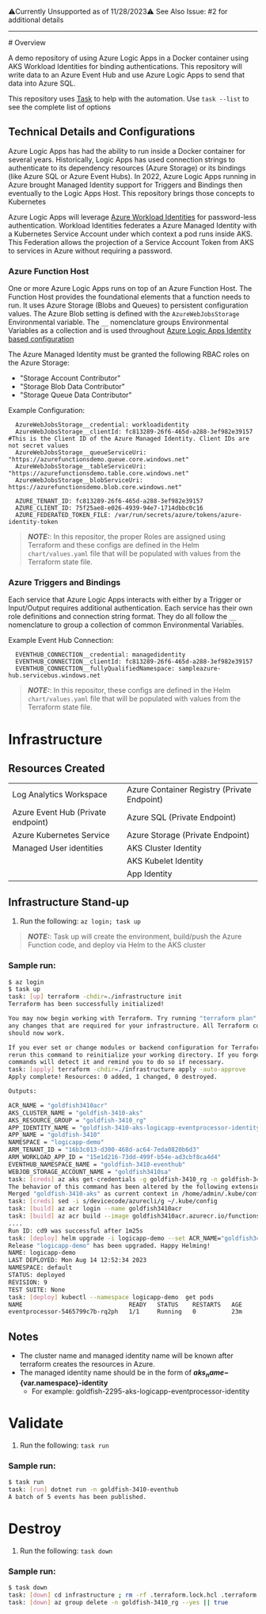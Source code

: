 ⚠️Currently Unsupported as of 11/28/2023⚠️
See Also Issue: #2 for additional details

<hr/>
# Overview

A demo repository of using Azure Logic Apps in a Docker container using AKS Workload Identities for binding authentications. This repository will write data to an Azure Event Hub and use Azure Logic Apps to send that data into Azure SQL.

This repository uses [Task](https://taskfile.dev/installation/) to help with the automation.  Use `task --list` to see the complete list of options

## Technical Details and Configurations
Azure Logic Apps has had the ability to run inside a Docker container for several years. Historically,  Logic Apps has used connection strings to authenticate to its dependency resources (Azure Storage) or its bindings (like Azure SQL or Azure Event Hubs).  In 2022,  Azure Logic Apps running in Azure brought Managed Identity support for Triggers and Bindings then eventually to the Logic Apps Host. This repository brings those concepts to Kubernetes 

Azure Logic Apps will leverage  [Azure Workload Identities](https://github.com/Azure/azure-workload-identity) for password-less authentication. Workload Identities federates a Azure Managed Identity with a Kubernetes  Service Account under which context a pod runs inside AKS.  This Federation allows the projection of a Service Account Token from AKS to services in Azure without requiring a password.

### Azure Function Host 
One or more Azure Logic Apps runs on top of an Azure Function Host. The Function Host provides the foundational elements that a function needs to run.  It uses Azure Storage (Blobs and Queues) to persistent configuration values.  The Azure Blob setting is defined with the `AzureWebJobsStorage` Environmental variable.  The `__` nomenclature groups Environmental Variables as a collection and is used throughout [Azure Logic Apps Identity based configuration](https://learn.microsoft.com/en-us/azure/azure-functions/functions-reference?tabs=blob#configure-an-identity-based-connection)

The Azure Managed Identity must be granted the following RBAC roles on the Azure Storage:
* "Storage Account Contributor"
* "Storage Blob Data Contributor"
* "Storage Queue Data Contributor"

Example Configuration:
```
  AzureWebJobsStorage__credential: workloadidentity
  AzureWebJobsStorage__clientId: fc813289-26f6-465d-a288-3ef982e39157  #This is the Client ID of the Azure Managed Identity. Client IDs are not secret values
  AzureWebJobsStorage__queueServiceUri: "https://azurefunctionsdemo.queue.core.windows.net" 
  AzureWebJobsStorage__tableServiceUri: "https://azurefunctionsdemo.table.core.windows.net"
  AzureWebJobsStorage__blobServiceUri: https://azurefunctionsdemo.blob.core.windows.net"

  AZURE_TENANT_ID: fc813289-26f6-465d-a288-3ef982e39157
  AZURE_CLIENT_ID: 75f25ae8-e026-4939-94e7-1714dbbc0c16
  AZURE_FEDERATED_TOKEN_FILE: /var/run/secrets/azure/tokens/azure-identity-token
```
> **_NOTE:_**: In this repositor, the proper Roles are assigned using Terraform and these configs are defined in the Helm `chart/values.yaml` file that will be populated with values from the Terraform state file.

### Azure Triggers and Bindings
Each service that Azure Logic Apps interacts with either by a Trigger or Input/Output requires additional authentication. Each service has their own role definitions and connection string format. They do all follow the `__` nomenclature to group a collection of common Environmental Variables.

Example Event Hub Connection:
```
  EVENTHUB_CONNECTION__credential: managedidentity
  EVENTHUB_CONNECTION__clientId: fc813289-26f6-465d-a288-3ef982e39157 
  EVENTHUB_CONNECTION__fullyQualifiedNamespace: sampleazure-hub.servicebus.windows.net
```
> **_NOTE:_**: In this repositor, these configs are defined in the Helm `chart/values.yaml` file that will be populated with values from the Terraform state file.

# Infrastructure
## Resources Created
| |  |
--------------- | --------------- 
| Log Analytics Workspace | Azure Container Registry (Private Endpoint) |
| Azure Event Hub (Private endpoint) | Azure SQL (Private Endpoint) |
| Azure Kubernetes Service | Azure Storage (Private Endpoint) |
| Managed User identities | AKS Cluster Identity | 
| | AKS Kubelet Identity | 
| | App Identity |

## Infrastructure Stand-up 
1. Run the following: `az login; task up`
> **_NOTE:_**: Task up will create the environment, build/push the Azure Function code, and deploy via Helm to the AKS cluster

### Sample run:
```bash
$ az login 
$ task up
task: [up] terraform -chdir=./infrastructure init
Terraform has been successfully initialized!

You may now begin working with Terraform. Try running "terraform plan" to see
any changes that are required for your infrastructure. All Terraform commands
should now work.

If you ever set or change modules or backend configuration for Terraform,
rerun this command to reinitialize your working directory. If you forget, other
commands will detect it and remind you to do so if necessary.
task: [apply] terraform -chdir=./infrastructure apply -auto-approve
Apply complete! Resources: 0 added, 1 changed, 0 destroyed.

Outputs:

ACR_NAME = "goldfish3410acr"
AKS_CLUSTER_NAME = "goldfish-3410-aks"
AKS_RESOURCE_GROUP = "goldfish-3410_rg"
APP_IDENTITY_NAME = "goldfish-3410-aks-logicapp-eventprocessor-identity"
APP_NAME = "goldfish-3410"
NAMESPACE = "logicapp-demo"
ARM_TENANT_ID = "16b3c013-d300-468d-ac64-7eda0820b6d3"
ARM_WORKLOAD_APP_ID = "15e1d216-73dd-499f-b54e-ad3cbf8ca4d4"
EVENTHUB_NAMESPACE_NAME = "goldfish-3410-eventhub"
WEBJOB_STORAGE_ACCOUNT_NAME = "goldfish3410sa"
task: [creds] az aks get-credentials -g goldfish-3410_rg -n goldfish-3410-aks --overwrite-existing
The behavior of this command has been altered by the following extension: aks-preview
Merged "goldfish-3410-aks" as current context in /home/admin/.kube/config
task: [creds] sed -i s/devicecode/azurecli/g ~/.kube/config
task: [build] az acr login --name goldfish3410acr
task: [build] az acr build --image goldfish3410acr.azurecr.io/functions-demo:62ec958f --registry goldfish3410acr --file Dockerfile .
....
Run ID: cd9 was successful after 1m25s
task: [deploy] helm upgrade -i logicapp-demo --set ACR_NAME="goldfish3410acr" --set COMMIT_VERSION=62ec958f --set APP_IDENTITY_NAME=goldfish-3410-aks-functions-demo-identity --set ARM_WORKLOAD_APP_ID=15e1d216-73dd-499f-b54e-ad3cbf8ca4d4 --set ARM_TENANT_ID=16b3c013-d300-468d-ac64-7eda0820b6d3 --set EVENTHUB_NAMESPACE_NAME="goldfish-3410-eventhub" --set WEBJOB_STORAGE_ACCOUNT_NAME="goldfish3410sa" ./chart
Release "logicapp-demo" has been upgraded. Happy Helming!
NAME: logicapp-demo 
LAST DEPLOYED: Mon Aug 14 12:52:34 2023
NAMESPACE: default
STATUS: deployed
REVISION: 9
TEST SUITE: None
task: [deploy] kubectl --namespace logicapp-demo  get pods
NAME                              READY   STATUS    RESTARTS   AGE
eventprocessor-5465799c7b-rq2ph   1/1     Running   0          23m
```

## Notes
* The cluster name and managed identity name will be known after terraform creates the resources in Azure.
* The managed identity name should be in the form of __${aks_name}-${var.namespace}-identity__
    * For example: goldfish-2295-aks-logicapp-eventprocessor-identity

# Validate 
1. Run the following: `task run`

### Sample run:
```bash
$ task run
task: [run] dotnet run -n goldfish-3410-eventhub
A batch of 5 events has been published.
```

# Destroy
1. Run the following: `task down`

### Sample run:
```bash
$ task down
task: [down] cd infrastructure ; rm -rf .terraform.lock.hcl .terraform terraform.tfstate terraform.tfstate.backup .terraform.tfstate.lock.info
task: [down] az group delete -n goldfish-3410_rg --yes || true
```
